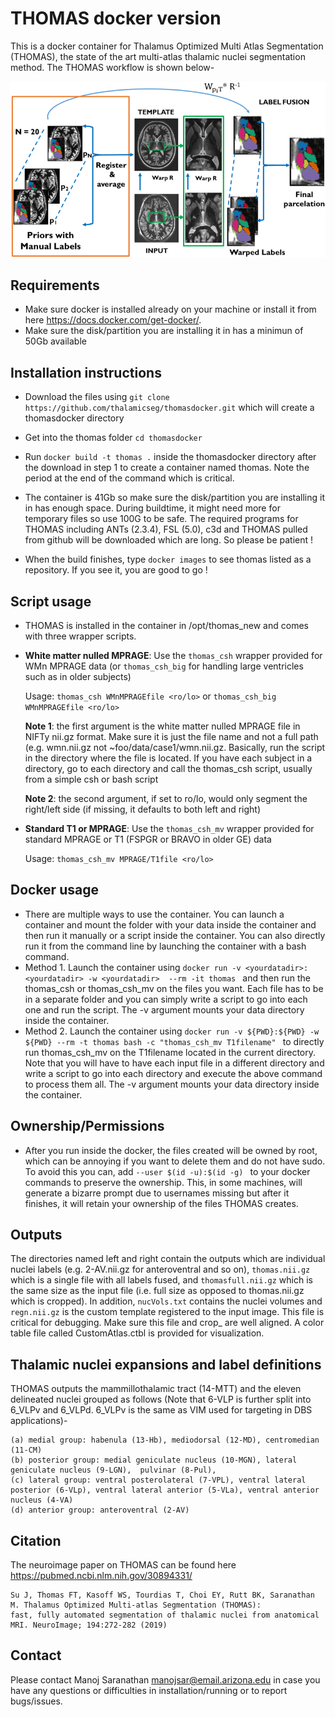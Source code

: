 # THOMAS docker version
This is a docker container for Thalamus Optimized Multi Atlas Segmentation (THOMAS), the state of the art multi-atlas thalamic nuclei segmentation method.
The THOMAS workflow is shown below-

![THOMAS workflow](THOMAS.jpg "Workflow")

## Requirements

- Make sure docker is installed already on your machine or install it from here https://docs.docker.com/get-docker/. 
- Make sure the disk/partition you are installing it in has a minimun of 50Gb available

## Installation instructions

- Download the files using `git clone https://github.com/thalamicseg/thomasdocker.git` which will create a thomasdocker directory

- Get into the thomas folder `cd thomasdocker`

- Run `docker build -t thomas .` inside the thomasdocker directory after the download in step 1 to create a container named thomas. Note the period at the end of the command which is critical.

- The container is 41Gb so make sure the disk/partition you are installing it in has enough space. During buildtime, it might need more for temporary files so use 100G to be safe. The required programs for THOMAS including ANTs (2.3.4), FSL (5.0), c3d and THOMAS pulled from github will be downloaded which are long. So please be patient !

- When the build finishes, type ```docker images``` to see thomas listed as a repository. If you see it, you are good to go !

## Script usage
- THOMAS is installed in the container in /opt/thomas_new and comes with three wrapper scripts.
- **White matter nulled MPRAGE**: Use the ```thomas_csh``` wrapper provided for WMn MPRAGE data (or ```thomas_csh_big``` for handling large ventricles such as in older subjects)
  
  Usage: ```thomas_csh WMnMPRAGEfile <ro/lo>```  or ```thomas_csh_big WMnMPRAGEfile <ro/lo> ```

  **Note 1**: the first argument is the white matter nulled MPRAGE file in NIFTy nii.gz format. Make sure it is just the file name and not a full path (e.g. wmn.nii.gz not ~foo/data/case1/wmn.nii.gz. Basically, run the script in the directory where the file is located. If you have each subject in a directory, go to each directory and call the thomas_csh script, usually from a simple csh or bash script
  
  **Note 2**: the second argument, if set to ro/lo, would only segment the right/left side (if missing, it defaults to both left and right)
- **Standard T1 or MPRAGE**: Use the ```thomas_csh_mv``` wrapper provided for standard MPRAGE or T1 (FSPGR or BRAVO in older GE) data

  Usage: ```thomas_csh_mv MPRAGE/T1file <ro/lo>``` 
  
## Docker usage
- There are multiple ways to use the container. You can launch a container and mount the folder with your data inside the container and then run it manually or a script inside the container. You can also directly run it from the command line by launching the container with a bash command.
- Method 1. Launch the container using ```docker run -v <yourdatadir>:<yourdatadir> -w <yourdatadir>  --rm -it thomas ``` and then run the thomas_csh or thomas_csh_mv on the files you want. Each file has to be in a separate folder and you can simply write a script to go into each one and run the script. The -v argument mounts your data directory inside the container.
- Method 2. Launch the container using ```docker run -v ${PWD}:${PWD} -w ${PWD} --rm -t thomas bash -c "thomas_csh_mv T1filename" ``` to directly run thomas_csh_mv on the T1filename located in the current directory. Note that you will have to have each input file in a different directory and write a script to go into each directory and execute the above command to process them all. The -v argument mounts your data directory inside the container.

## Ownership/Permissions
- After you run inside the docker, the files created will be owned by root, which can be annoying if you want to delete them and do not have sudo. To avoid this you can, add ```--user $(id -u):$(id -g) ``` to your docker commands to preserve the ownership. This, in some machines, will generate a bizarre prompt due to usernames missing but after it finishes, it will retain your ownership of the files THOMAS creates.

## Outputs
The directories named left and right contain the outputs which are individual nuclei labels (e.g. 2-AV.nii.gz for anteroventral and so on), ```thomas.nii.gz``` which is a single file with all labels fused, and ```thomasfull.nii.gz``` which is the same size as the input file (i.e. full size as opposed to thomas.nii.gz which is cropped). In addition, ```nucVols.txt``` contains the nuclei volumes and ```regn.nii.gz``` is the custom template registered to the input image. This file is critical for debugging. Make sure this file and crop_<inputfilename> are well aligned. A color table file called CustomAtlas.ctbl is provided for visualization.

## Thalamic nuclei expansions and label definitions
THOMAS outputs the mammillothalamic tract (14-MTT) and the eleven delineated nuclei grouped as follows (Note that 6-VLP is further split into 6_VLPv and 6_VLPd. 6_VLPv is the same as VIM used for targeting in DBS applications)-

	(a) medial group: habenula (13-Hb), mediodorsal (12-MD), centromedian (11-CM) 
	(b) posterior group: medial geniculate nucleus (10-MGN), lateral geniculate nucleus (9-LGN),  pulvinar (8-Pul),
	(c) lateral group: ventral posterolateral (7-VPL), ventral lateral posterior (6-VLp), ventral lateral anterior (5-VLa), ventral anterior nucleus (4-VA)
	(d) anterior group: anteroventral (2-AV)


## Citation
The neuroimage paper on THOMAS can be found here https://pubmed.ncbi.nlm.nih.gov/30894331/

	Su J, Thomas FT, Kasoff WS, Tourdias T, Choi EY, Rutt BK, Saranathan M. Thalamus Optimized Multi-atlas Segmentation (THOMAS):
	fast, fully automated segmentation of thalamic nuclei from anatomical MRI. NeuroImage; 194:272-282 (2019)

## Contact
Please contact Manoj Saranathan manojsar@email.arizona.edu in case you have any questions or difficulties in installation/running or to report bugs/issues. 

